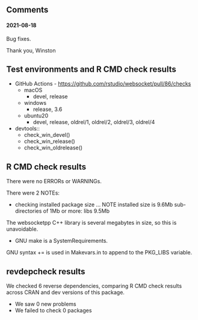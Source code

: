## Comments

#### 2021-08-18

Bug fixes.

Thank you,
Winston


## Test environments and R CMD check results

* GitHub Actions - https://github.com/rstudio/websocket/pull/86/checks
  * macOS
    * devel, release
  * windows
    * release, 3.6
  * ubuntu20
    * devel, release, oldrel/1, oldrel/2, oldrel/3, oldrel/4
* devtools::
  * check_win_devel()
  * check_win_release()
  * check_win_oldrelease()


## R CMD check results

There were no ERRORs or WARNINGs.

There were 2 NOTEs:

* checking installed package size ... NOTE
  installed size is  9.6Mb
  sub-directories of 1Mb or more:
    libs   9.5Mb

The websocketpp C++ library is several megabytes in size, so this is unavoidable.

* GNU make is a SystemRequirements.

GNU syntax += is used in Makevars.in to append to the PKG_LIBS variable.

## revdepcheck results

We checked 6 reverse dependencies, comparing R CMD check results across CRAN and dev versions of this package.

 * We saw 0 new problems
 * We failed to check 0 packages

